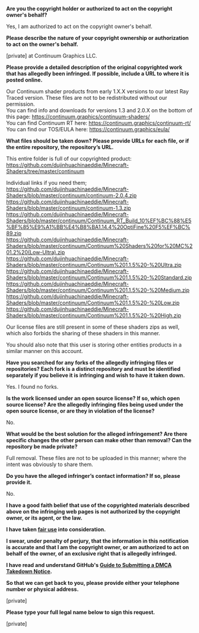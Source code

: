 **Are you the copyright holder or authorized to act on the copyright owner's behalf?**

Yes, I am authorized to act on the copyright owner's behalf.

**Please describe the nature of your copyright ownership or authorization to act on the owner's behalf.**

[private] at Continuum Graphics LLC.

**Please provide a detailed description of the original copyrighted work that has allegedly been infringed. If possible, include a URL to where it is posted online.**

Our Continuum shader products from early 1.X.X versions to our latest Ray Traced version. These files are not to be redistributed without our permission.  
You can find info and downloads for versions 1.3 and 2.0.X on the bottom of this page: https://continuum.graphics/continuum-shaders/  
You can find Continuum RT here: https://continuum.graphics/continuum-rt/  
You can find our TOS/EULA here: https://continuum.graphics/eula/  

**What files should be taken down? Please provide URLs for each file, or if the entire repository, the repository’s URL.**

This entire folder is full of our copyrighted product:  
https://github.com/dujinhuachinaeddie/Minecraft-Shaders/tree/master/continuum

Individual links if you need them;  
https://github.com/dujinhuachinaeddie/Minecraft-Shaders/blob/master/continuum/continuum-2.0.4.zip  
https://github.com/dujinhuachinaeddie/Minecraft-Shaders/blob/master/continuum/continuum-1.3.zip  
https://github.com/dujinhuachinaeddie/Minecraft-Shaders/blob/master/continuum/Continuum_RT_Build_10%EF%BC%88%E5%BF%85%E9%A1%BB%E4%B8%BA1.14.4%20OptiFine%20F5%EF%BC%89.zip  
https://github.com/dujinhuachinaeddie/Minecraft-Shaders/blob/master/continuum/Continuum%20Shaders%20for%20MC%201.2%20(Low-Ultra).zip  
https://github.com/dujinhuachinaeddie/Minecraft-Shaders/blob/master/continuum/Continuum%201.1.5%20-%20Ultra.zip  
https://github.com/dujinhuachinaeddie/Minecraft-Shaders/blob/master/continuum/Continuum%201.1.5%20-%20Standard.zip  
https://github.com/dujinhuachinaeddie/Minecraft-Shaders/blob/master/continuum/Continuum%201.1.5%20-%20Medium.zip  
https://github.com/dujinhuachinaeddie/Minecraft-Shaders/blob/master/continuum/Continuum%201.1.5%20-%20Low.zip  
https://github.com/dujinhuachinaeddie/Minecraft-Shaders/blob/master/continuum/Continuum%201.1.5%20-%20High.zip

Our license files are still present in some of these shaders zips as well, which also forbids the sharing of these shaders in this manner.

You should also note that this user is storing other entities products in a similar manner on this account.

**Have you searched for any forks of the allegedly infringing files or repositories? Each fork is a distinct repository and must be identified separately if you believe it is infringing and wish to have it taken down.**

Yes. I found no forks.

**Is the work licensed under an open source license? If so, which open source license? Are the allegedly infringing files being used under the open source license, or are they in violation of the license?**

No.

**What would be the best solution for the alleged infringement? Are there specific changes the other person can make other than removal? Can the repository be made private?**

Full removal. These files are not to be uploaded in this manner; where the intent was obviously to share them.

**Do you have the alleged infringer’s contact information? If so, please provide it.**

No.

**I have a good faith belief that use of the copyrighted materials described above on the infringing web pages is not authorized by the copyright owner, or its agent, or the law.**

**I have taken <a href="https://www.lumendatabase.org/topics/22">fair use</a> into consideration.**

**I swear, under penalty of perjury, that the information in this notification is accurate and that I am the copyright owner, or am authorized to act on behalf of the owner, of an exclusive right that is allegedly infringed.**

**I have read and understand GitHub's <a href="https://docs.github.com/articles/guide-to-submitting-a-dmca-takedown-notice/">Guide to Submitting a DMCA Takedown Notice</a>.**

**So that we can get back to you, please provide either your telephone number or physical address.**

[private]

**Please type your full legal name below to sign this request.**

[private]
